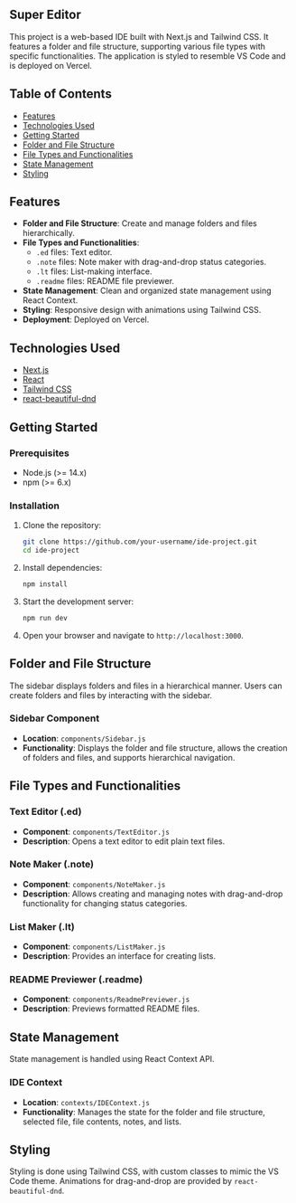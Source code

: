 ## Super Editor
This project is a web-based IDE built with Next.js and Tailwind CSS. It features a folder and file structure, supporting various file types with specific functionalities. The application is styled to resemble VS Code and is deployed on Vercel.

## Table of Contents

- [Features](#features)
- [Technologies Used](#technologies-used)
- [Getting Started](#getting-started)
- [Folder and File Structure](#folder-and-file-structure)
- [File Types and Functionalities](#file-types-and-functionalities)
- [State Management](#state-management)
- [Styling](#styling)
## Features

- **Folder and File Structure**: Create and manage folders and files hierarchically.
- **File Types and Functionalities**:
  - `.ed` files: Text editor.
  - `.note` files: Note maker with drag-and-drop status categories.
  - `.lt` files: List-making interface.
  - `.readme` files: README file previewer.
- **State Management**: Clean and organized state management using React Context.
- **Styling**: Responsive design with animations using Tailwind CSS.
- **Deployment**: Deployed on Vercel.

## Technologies Used

- [Next.js](https://nextjs.org/)
- [React](https://reactjs.org/)
- [Tailwind CSS](https://tailwindcss.com/)
- [react-beautiful-dnd](https://github.com/atlassian/react-beautiful-dnd)

## Getting Started

### Prerequisites

- Node.js (>= 14.x)
- npm (>= 6.x)

### Installation

1. Clone the repository:
   ```sh
   git clone https://github.com/your-username/ide-project.git
   cd ide-project
   ```

2. Install dependencies:
   ```sh
   npm install
   ```

3. Start the development server:
   ```sh
   npm run dev
   ```

4. Open your browser and navigate to `http://localhost:3000`.

## Folder and File Structure

The sidebar displays folders and files in a hierarchical manner. Users can create folders and files by interacting with the sidebar. 

### Sidebar Component

- **Location**: `components/Sidebar.js`
- **Functionality**: Displays the folder and file structure, allows the creation of folders and files, and supports hierarchical navigation.

## File Types and Functionalities

### Text Editor (.ed)

- **Component**: `components/TextEditor.js`
- **Description**: Opens a text editor to edit plain text files.

### Note Maker (.note)

- **Component**: `components/NoteMaker.js`
- **Description**: Allows creating and managing notes with drag-and-drop functionality for changing status categories.

### List Maker (.lt)

- **Component**: `components/ListMaker.js`
- **Description**: Provides an interface for creating lists.

### README Previewer (.readme)

- **Component**: `components/ReadmePreviewer.js`
- **Description**: Previews formatted README files.

## State Management

State management is handled using React Context API.

### IDE Context

- **Location**: `contexts/IDEContext.js`
- **Functionality**: Manages the state for the folder and file structure, selected file, file contents, notes, and lists.

## Styling

Styling is done using Tailwind CSS, with custom classes to mimic the VS Code theme. Animations for drag-and-drop are provided by `react-beautiful-dnd`.
